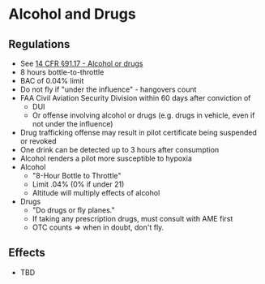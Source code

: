# Alcohol and Drugs

## Regulations

* See [14 CFR &sect;91.17 - Alcohol or drugs](https://www.ecfr.gov/current/title-14/chapter-I/subchapter-F/part-91/subpart-A/section-91.17)
* 8 hours bottle-to-throttle
* BAC of 0.04% limit
* Do not fly if "under the influence" - hangovers count
* FAA Civil Aviation Security Division within 60 days after conviction of
  * DUI
  * Or offense involving alcohol or drugs (e.g. drugs in vehicle, even if not under the influence)
* Drug trafficking offense may result in pilot certificate being suspended or revoked
* One drink can be detected up to 3 hours after consumption
* Alcohol renders a pilot more susceptible to hypoxia
* Alcohol
  * "8-Hour Bottle to Throttle"
  * Limit .04% (0% if under 21)
  * Altitude will multiply effects of alcohol
* Drugs
  * "Do drugs or fly planes."
  * If taking any prescription drugs, must consult with AME first
  * OTC counts => when in doubt, don't fly.

## Effects

* TBD
